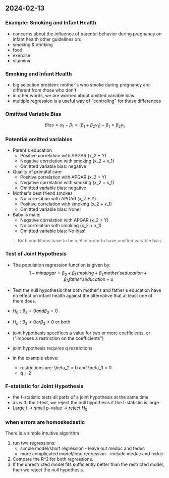 ## 2024-02-13

### Example: Smoking and Infant Health

- concerns about the influence of parental behavior during pregnancy on infant health
other guidelines on:
- smoking & drinking
- food
- exercise
- vitamins

### Smoking and Infant Health
- big selection problem: mother's who smoke during pregnancy are different from those who don't
- in other words, we are worried about omitted variable bias
- multiple regression is a useful way of "controling" for these differences

### Omittted Variable Bias

$$
Bias = \alpha_1 - \beta_1
= [\beta_1 + \beta_2 \gamma_1] - \beta_1
= \beta_2 \gamma_1
$$

### Potential omitted variables
- Parent's education
    - Positive correlation with APGAR (x_2 + Y)
    - Negative correlation with smoking (x_2 + x_1)
    - Omittted variable bias: negative
- Quality of prenatal care
    - Positive correlation with APGAR (x_2 + Y)
    - Negative correlation with smoking (x_2 + x_1)
    - Omittted variable bias: negative
- Mother's best friend smokes
    - No correlation with APGAR (x_2 + Y)
    - Positive correlation with smoking (x_2 + x_1)
    - Omittted variable bias: None!
- Baby is male:
    - Negative correlation with APGAR (x_2 + Y)
    - No correlation with smoking (x_2 + x_1)
    - Omittted variable bias: No bias!

> Both conditions have to be met in order to have omitted variable bias.

### Test of Joint Hypothesis

- The population regression function is given by:
$$
1-min apgar = \beta_0 + \beta_1 smoking + \beta_2 mother's education + \beta_3 father's education + u
$$
- Test the null hypothesis that both mother's and father's education have no effect on infant health against the alternative that at least one of them does.
- $H_0: \beta_2 = 0 and \beta_3 = 0$
- $H_a: \beta_2 \neq 0 or \beta_3 \neq 0$ or both

- joint hypothesis specifices a value for two or more coefficients, or ("imposes a restriction on the coefficients")
- joint hypothesis requires q restrictions
- in the example above:
    - restrictions are: \beta_2 = 0 and \beta_3 = 0
    - q = 2

### F-statistic for Joint Hypothesis
- the f-statistic tests all parts of a joint hypothesis at the same time
- as with the t-test, we reject the null hypothesis if the f-statistic is large
- Large t -> small p-value -> reject $H_0$

### when errors are homoskedastic
There is a simple intuitive algorithm
1. run two regressions:
    - simple model/short regression - leave out meduc and feduc
    - more complicated model/long regression - include meduc and feduc
2. Compare the R^2 for both regressions.
3. If the unrestricted model fits sufficiently better than the restricted model, then we reject the null hypothesis.